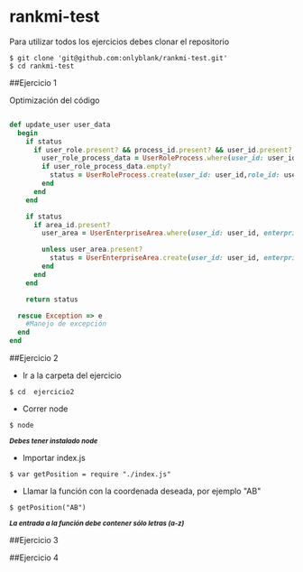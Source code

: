 # rankmi-test
Para utilizar todos los ejercicios debes clonar el repositorio
```{r, engine='bash', count_lines}
$ git clone 'git@github.com:onlyblank/rankmi-test.git'
$ cd rankmi-test
```
##Ejercicio 1

Optimización del código 

```ruby

def update_user user_data
  begin  
    if status
      if user_role.present? && process_id.present? && user_id.present?
        user_role_process_data = UserRoleProcess.where(user_id: user_id, role_id: user_role, enterprise_process_id: process_id)
        if user_role_process_data.empty?
          status = UserRoleProcess.create(user_id: user_id,role_id: user_role.to_i, enterprise_process_id: process_id.to_i)
        end
      end
    end

    if status
      if area_id.present?
        user_area = UserEnterpriseArea.where(user_id: user_id, enterprise_area_id: area_id.to_i).first

        unless user_area.present?
          status = UserEnterpriseArea.create(user_id: user_id, enterprise_area_id: area_id.to_i)
        end
      end
    end

    return status

  rescue Exception => e
    #Manejo de excepción
  end
end

```
##Ejercicio 2
- Ir a la carpeta del ejercicio
```{r, engine='bash', count_lines}
$ cd  ejercicio2
```
- Correr node
```{r, engine='bash', count_lines}
$ node
```
<sup>***Debes tener instalado node***</sup>

- Importar index.js

```{r, engine='bash', count_lines}
$ var getPosition = require "./index.js"
```

- Llamar la función con la coordenada deseada, por ejemplo "AB"

```{r, engine='bash', count_lines}
$ getPosition("AB")
```
<sup>***La entrada a la función debe contener sólo letras (a-z)***</sup>

##Ejercicio 3

##Ejercicio 4